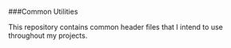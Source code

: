 ###Common Utilities

This repository contains common header files that I intend to use throughout my projects.